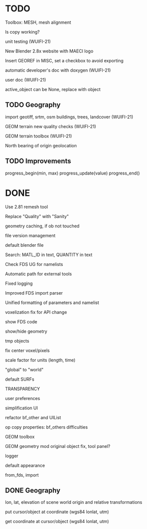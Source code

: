 # TODO

Toolbox: MESH, mesh alignment

Is copy working?

unit testing (WUIFI-21)

New Blender 2.8x website with MAECI logo

Insert GEOREF in MISC, set a checkbox to avoid exporting

automatic developer's doc with doxygen (WUIFI-21)

user doc (WUIFI-21)

active_object can be None, replace with object

## TODO Geography

import geotiff, srtm, osm buildings, trees, landcover (WUIFI-21)

GEOM terrain new quality checks (WUIFI-21)

GEOM terrain toolbox (WUIFI-21)

North bearing of origin geolocation

## TODO Improvements

progress_begin(min, max)
progress_update(value)
progress_end()

# DONE

Use 2.81 remesh tool

Replace "Quality" with "Sanity"

geometry caching, if ob not touched

file version management

default blender file

Search: MATL_ID in text, QUANTITY in text

Check FDS UG for namelists

Automatic path for external tools

Fixed logging

Improved FDS import parser

Unified formatting of parameters and namelist

voxelization fix for API change

show FDS code

show/hide geometry

tmp objects

fix center voxel/pixels

scale factor for units (length, time)

"global" to "world"

default SURFs

TRANSPARENCY

user preferences

simplification UI

refactor bf_other and UIList

op copy properties: bf_others difficulties

GEOM toolbox

GEOM geometry mod original object fix, tool panel?

logger

default appearance

from_fds, import

## DONE Geography

lon, lat, elevation of scene world origin and relative transformations

put cursor/object at coordinate (wgs84 lonlat, utm)

get coordinate at cursor/object (wgs84 lonlat, utm)